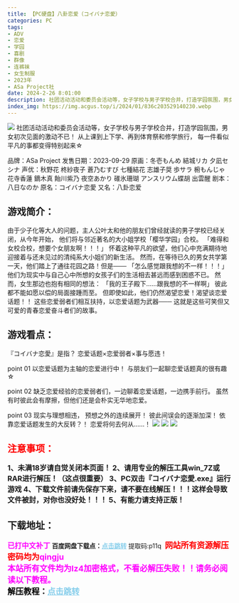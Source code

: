 ```yaml
---
title: 【PC硬盘】八卦恋爱（コイバナ恋愛）
categories: PC
tags:
- ADV
- 恋爱
- 学园
- 喜剧
- 群像
- 连裤袜
- 女生制服
- 2023年
- ASa Project社
date: 2024-2-26 8:01:00
description: 社团活动活动和委员会活动等，女子学校与男子学校合并，打造学园氛围，男女初次见面的激动不已！从上课到上下学、再到体育祭和修学旅行，每一件看似平凡的事都变得特别起来☆
index_img: https://img.acgus.top/i/2024/01/836c203529140230.webp
---
```

![](https://img.acgus.top/i/2024/01/836c203529140230.webp)
社团活动活动和委员会活动等，女子学校与男子学校合并，打造学园氛围，男女初次见面的激动不已！
从上课到上下学、再到体育祭和修学旅行，
每一件看似平凡的事都变得特别起来☆

品牌：ASa Project
发售日期：2023-09-29
原画：冬壱もんめ 結城リカ 夕凪セシナ
声优：秋野花 柊紗夜子 蒼乃むすび 七種結花 志雄子奨 歩サラ 椨もんじゃ 花寺香蓮 鏑木真 飴川紫乃 夜空あかり 碓氷珊瑚 アンスリウム蝶胡 出雲醒
剧本：八日なのか
原名：コイバナ恋愛
又名：八卦恋爱

## 游戏简介：
由于少子化等大人的问题，主人公叶太和他的朋友们曾经就读的男子学校已经关闭，从今年开始，
他们将与邻近著名的大小姐学校「樱华学园」合校。 
「难得和女校合校，想要个女朋友啊！！！」
怀着这种平凡的欲望，他们心中充满期待地迎接着与还未见过的清纯系大小姐们的新生活。
然而，在等待已久的男女共学第一天，他们踏上了通往花园之路！但是───
「怎么感觉跟我想的不一样！！！」
他们为现实中与自己心中所想的女孩子们的生活相去甚远而感到困惑不已。
然而，女生那边也抱有相同的想法：
「我的王子殿下……跟我想的不一样啊」
彼此都不能如愿以偿的局面接踵而至。
但即使如此，他们仍然渴望恋爱！渴望谈恋爱话题！！
这些恋爱弱者们相互扶持，以恋爱话题为武器───
这就是这些可笑但又可爱的青春恋爱奋斗者们的故事。

## 游戏看点：
『コイバナ恋愛』是指？
恋爱话题×恋爱弱者×事与愿违！

point 01
以恋爱话题为主轴的恋爱进行中！
与朋友们一起聊恋爱话题真的很有趣☆

point 02
缺乏恋爱经验的恋爱弱者们，一边聊着恋爱话题，一边携手前行。
虽然有时彼此会有摩擦，但他们还是会朴实无华地恋爱。

point 03
现实与理想相违，
预想之外的连续展开！
彼此间误会的逐渐加深！
依靠恋爱话题发生的大反转？！
恋爱将何去何从……！
![](https://img.acgus.top/i/2024/01/a8477fadbf140241.webp)
![](https://img.acgus.top/i/2024/01/d6c6e0f523140236.webp)
![](https://img.acgus.top/i/2024/01/eb71d15900140233.webp)





## <font color=#FF0000 >注意事项：</font>
<font size=3><b>1、未满18岁请自觉关闭本页面！
2、请用专业的解压工具win_7Z或RAR进行解压！（这点很重要）
3、PC双击『コイバナ恋愛.exe』运行游戏
4、下载文件前请先保存下来，请不要在线解压！！！这样会导致文件被封，对你也没好处！！！
5、有能力请支持正版！</b></font>

## 下载地址：
<font color=#FF00FF size=3><b>已打中文补丁</b></font>
<b>百度网盘下载点：</b><a href="https://pan.baidu.com/s/10Yc-T0VKJuLEwdOb-2k92Q?pwd=p11q" style="color: #87CEEB;"><b>点击跳转</b></a> 提取码:p11q
<a style="padding: 0" href="https://post.qingju.org/AD/"><img style="max-width:100%" src="https://img.acgus.top/i/2024/07/478f689b8021d8d499ab43d21acf137a.gif" alt=""></a>
<b><font color=#FF0000 size=4>网站所有资源解压密码均为</b></font><b><font color=#FF00FF size=4>qingju</font><font color=#FF0000 ></font></b><br><b><font color=#FF00FF size=4>本站所有文件均为lz4加密格式，不看必解压失败！！请务必阅读以下教程。</b></font><br><b><font color=#000 size=4>解压教程：</b><a href="https://post.qingju.org/tutorial/000/" style="color: #87CEEB;"><b>点击跳转</b></a>